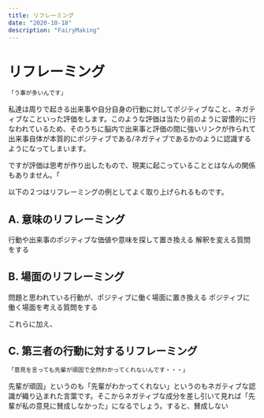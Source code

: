 ```yaml
---
title: リフレーミング
date: "2020-10-18"
description: "FairyMaking"
---
```


# リフレーミング

```markdown
「う事が多いんです」
```

私達は周りで起きる出来事や自分自身の行動に対してポジティブなこと、ネガティブなこといった評価をします。このような評価は当たり前のように習慣的に行なわれているため、そのうちに脳内で出来事と評価の間に強いリンクが作られて出来事自体が本質的にポジティブである/ネガティブであるかのように認識するようになってしまいます。

ですが評価は思考が作り出したもので、現実に起こっていることとはなんの関係もありません。「

以下の２つはリフレーミングの例としてよく取り上げられるものです。

## A. 意味のリフレーミング

行動や出来事のポジティブな価値や意味を探して置き換える
解釈を変える質問をする


## B. 場面のリフレーミング

問題と思われている行動が、ポジティブに働く場面に置き換える
ポジティブに働く場面を考える質問をする


これらに加え、

## C. 第三者の行動に対するリフレーミング

```markdown
「意見を言っても先輩が頑固で全然わかってくれないんです・・・」
```
先輩が頑固」というのも「先輩がわかってくれない」というのもネガティブな認識が織り込まれた言葉です。そこからネガティブな成分を差し引いて見れば「先輩が私の意見に賛成しなかった」になるでしょう。すると、賛成しない

